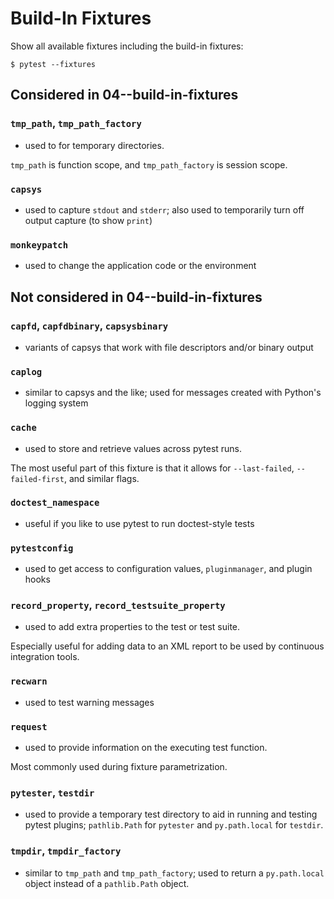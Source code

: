 # Build-In Fixtures

Show all available fixtures including the build-in fixtures:

```unix
$ pytest --fixtures
```

## Considered in 04--build-in-fixtures

### `tmp_path`, `tmp_path_factory`

- used to for temporary directories. 

`tmp_path` is function scope, and `tmp_path_factory` is session scope.

### `capsys`

- used to capture `stdout` and `stderr`; also used to temporarily turn off output capture (to show `print`)

### `monkeypatch`

- used to change the application code or the environment

## Not considered in 04--build-in-fixtures

### `capfd`, `capfdbinary`, `capsysbinary`

- variants of capsys that work with file descriptors and/or binary output

### `caplog`

- similar to capsys and the like; used for messages created with Python's logging system

### `cache`

- used to store and retrieve values across pytest runs.

The most useful part of this fixture is that it allows for `--last-failed`, `--failed-first`, and similar flags.

### `doctest_namespace`

- useful if you like to use pytest to run doctest-style tests

### `pytestconfig`

- used to get access to configuration values, `pluginmanager`, and plugin hooks

### `record_property`, `record_testsuite_property`

- used to add extra properties to the test or test suite. 

Especially useful for adding data to an XML report to be used by continuous integration tools.

### `recwarn`

- used to test warning messages

### `request`

- used to provide information on the executing test function. 

Most commonly used during fixture parametrization.

### `pytester`, `testdir`

- used to provide a temporary test directory to aid in running and testing pytest plugins; `pathlib.Path` for `pytester` and `py.path.local` for `testdir`.

### `tmpdir`, `tmpdir_factory`

- similar to `tmp_path` and `tmp_path_factory`; used to return a `py.path.local` object instead of a `pathlib.Path` object.

